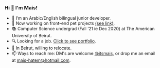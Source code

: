 ### Hi 👋 I'm Mais!

- 🌱 I’m an Arabic/English bilingual junior developer.
- 🔭 Now working on front-end pet projects [(see link)](https://github.com/itsmais/7Days7Websites/).
- 📚 Computer Science undergrad (Fall ’21 ie Dec 2020) at The American University of Beirut.
- 🔍 Looking for a job. [Click to see portfolio](http://itsmais.github.io/).
- 📍 In Beirut, willing to relocate.
- 📫 Ways to reach me: DM's are welcome [@itsmais](https://twitter.com/mais_hatem), or drop me an email at mais-hatem@hotmail.com.

<!--
**itsmais/itsmais** is a ✨ _special_ ✨ repository because its `README.md` (this file) appears on your GitHub profile.

Here are some ideas to get you started:

- 🔭 I’m currently working on ...
- 🌱 I’m currently learning ...
- 👯 I’m looking to collaborate on ...
- 🤔 I’m looking for help with ...
- 💬 Ask me about ...
- 📫 How to reach me: ...
- 😄 Pronouns: ...
- ⚡ Fun fact: ...
-->
